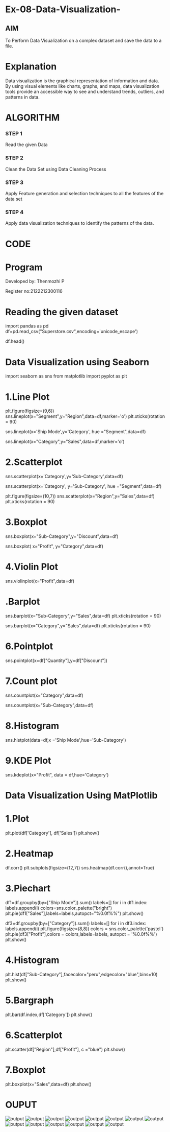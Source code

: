 # Ex-08-Data-Visualization-

## AIM
To Perform Data Visualization on a complex dataset and save the data to a file. 

# Explanation
Data visualization is the graphical representation of information and data. By using visual elements like charts, graphs, and maps, data visualization tools provide an accessible way to see and understand trends, outliers, and patterns in data.

# ALGORITHM
### STEP 1
Read the given Data
### STEP 2
Clean the Data Set using Data Cleaning Process
### STEP 3
Apply Feature generation and selection techniques to all the features of the data set
### STEP 4
Apply data visualization techniques to identify the patterns of the data.


# CODE

# Program
Developed by: Thenmozhi P

Register no:2122212300116

# Reading the given dataset

import pandas as pd
df=pd.read_csv("Superstore.csv",encoding='unicode_escape')

df.head()

# Data Visualization using Seaborn

import seaborn as sns
from matplotlib import pyplot as plt

# 1.Line Plot

plt.figure(figsize=(9,6))
sns.lineplot(x="Segment",y="Region",data=df,marker='o')
plt.xticks(rotation = 90)

sns.lineplot(x='Ship Mode',y='Category', hue ="Segment",data=df)

sns.lineplot(x="Category",y="Sales",data=df,marker='o')

# 2.Scatterplot

sns.scatterplot(x='Category',y='Sub-Category',data=df)

sns.scatterplot(x='Category', y='Sub-Category', hue ="Segment",data=df)

plt.figure(figsize=(10,7))
sns.scatterplot(x="Region",y="Sales",data=df)
plt.xticks(rotation = 90)

# 3.Boxplot

sns.boxplot(x="Sub-Category",y="Discount",data=df)

sns.boxplot( x="Profit", y="Category",data=df)

 # 4.Violin Plot

sns.violinplot(x="Profit",data=df)

# .Barplot

sns.barplot(x="Sub-Category",y="Sales",data=df)
plt.xticks(rotation = 90)

sns.barplot(x="Category",y="Sales",data=df)
plt.xticks(rotation = 90)

# 6.Pointplot

sns.pointplot(x=df["Quantity"],y=df["Discount"])

# 7.Count plot

sns.countplot(x="Category",data=df)

sns.countplot(x="Sub-Category",data=df)

# 8.Histogram

sns.histplot(data=df,x ='Ship Mode',hue='Sub-Category')

# 9.KDE Plot

sns.kdeplot(x="Profit", data = df,hue='Category')

# Data Visualization Using MatPlotlib

# 1.Plot

plt.plot(df['Category'], df['Sales'])
plt.show()

# 2.Heatmap

df.corr()
plt.subplots(figsize=(12,7))
sns.heatmap(df.corr(),annot=True)

# 3.Piechart

df1=df.groupby(by=["Ship Mode"]).sum()
labels=[]
for i in df1.index:
    labels.append(i)
colors=sns.color_palette("bright")
plt.pie(df1["Sales"],labels=labels,autopct="%0.0f%%")
plt.show()

df3=df.groupby(by=["Category"]).sum()
labels=[]
for i in df3.index:
    labels.append(i) 
plt.figure(figsize=(8,8))
colors = sns.color_palette('pastel')
plt.pie(df3["Profit"],colors = colors,labels=labels, autopct = '%0.0f%%')
plt.show()

# 4.Histogram

plt.hist(df["Sub-Category"],facecolor="peru",edgecolor="blue",bins=10)
plt.show()

# 5.Bargraph

plt.bar(df.index,df['Category'])
plt.show()

# 6.Scatterplot

plt.scatter(df["Region"],df["Profit"], c ="blue")
plt.show() 

# 7.Boxplot

plt.boxplot(x="Sales",data=df)
plt.show()

# OUPUT
![output](.//t1.png)
![output](.//t2.png)
![output](.//t3.png)
![output](.//t4.png)
![output](.//t5.png)
![output](.//t6.png)
![output](.//t7.png)
![output](.//t8.png)
![output](.//t9.png)
![output](.//t10.png)
![output](.//t11.png)
![output](.//t12.png)
![output](.//t13.png)
![output](.//t14.png)
